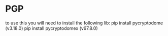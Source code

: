 # PGP
to use this you will need to install the following lib:
pip install pycryptodome (v3.18.0)
pip install pycryptodomex	(v67.8.0)
